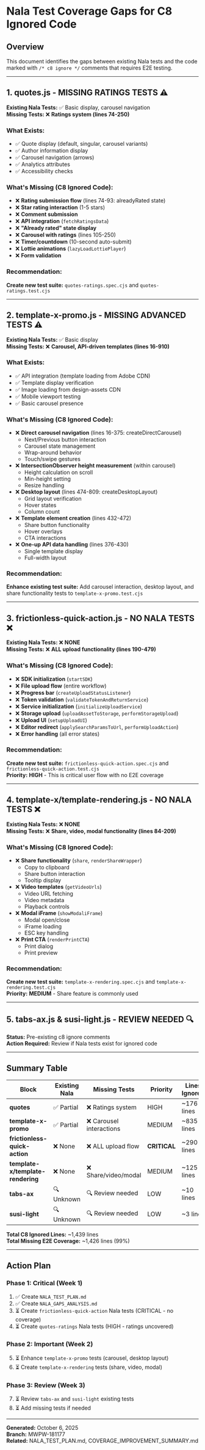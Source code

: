 # Nala Test Coverage Gaps for C8 Ignored Code

## Overview
This document identifies the gaps between existing Nala tests and the code marked with `/* c8 ignore */` comments that requires E2E testing.

---

## 1. quotes.js - MISSING RATINGS TESTS ⚠️

**Existing Nala Tests:** ✅ Basic display, carousel navigation  
**Missing Tests:** ❌ **Ratings system (lines 74-250)**

### What Exists:
- ✅ Quote display (default, singular, carousel variants)
- ✅ Author information display
- ✅ Carousel navigation (arrows)
- ✅ Analytics attributes
- ✅ Accessibility checks

### What's Missing (C8 Ignored Code):
- ❌ **Rating submission flow** (lines 74-93: alreadyRated state)
- ❌ **Star rating interaction** (1-5 stars)
- ❌ **Comment submission**
- ❌ **API integration** (`fetchRatingsData`)
- ❌ **"Already rated" state display**
- ❌ **Carousel with ratings** (lines 105-250)
- ❌ **Timer/countdown** (10-second auto-submit)
- ❌ **Lottie animations** (`lazyLoadLottiePlayer`)
- ❌ **Form validation**

### Recommendation:
**Create new test suite:** `quotes-ratings.spec.cjs` and `quotes-ratings.test.cjs`

---

## 2. template-x-promo.js - MISSING ADVANCED TESTS ⚠️

**Existing Nala Tests:** ✅ Basic display  
**Missing Tests:** ❌ **Carousel, API-driven templates (lines 16-910)**

### What Exists:
- ✅ API integration (template loading from Adobe CDN)
- ✅ Template display verification
- ✅ Image loading from design-assets CDN
- ✅ Mobile viewport testing
- ✅ Basic carousel presence

### What's Missing (C8 Ignored Code):
- ❌ **Direct carousel navigation** (lines 16-375: createDirectCarousel)
  - Next/Previous button interaction
  - Carousel state management
  - Wrap-around behavior
  - Touch/swipe gestures
- ❌ **IntersectionObserver height measurement** (within carousel)
  - Height calculation on scroll
  - Min-height setting
  - Resize handling
- ❌ **Desktop layout** (lines 474-809: createDesktopLayout)
  - Grid layout verification
  - Hover states
  - Column count
- ❌ **Template element creation** (lines 432-472)
  - Share button functionality
  - Hover overlays
  - CTA interactions
- ❌ **One-up API data handling** (lines 376-430)
  - Single template display
  - Full-width layout

### Recommendation:
**Enhance existing test suite:** Add carousel interaction, desktop layout, and share functionality tests to `template-x-promo.test.cjs`

---

## 3. frictionless-quick-action.js - NO NALA TESTS ❌

**Existing Nala Tests:** ❌ **NONE**  
**Missing Tests:** ❌ **ALL upload functionality (lines 190-479)**

### What's Missing (C8 Ignored Code):
- ❌ **SDK initialization** (`startSDK`)
- ❌ **File upload flow** (entire workflow)
- ❌ **Progress bar** (`createUploadStatusListener`)
- ❌ **Token validation** (`validateTokenAndReturnService`)
- ❌ **Service initialization** (`initializeUploadService`)
- ❌ **Storage upload** (`uploadAssetToStorage`, `performStorageUpload`)
- ❌ **Upload UI** (`setupUploadUI`)
- ❌ **Editor redirect** (`applySearchParamsToUrl`, `performUploadAction`)
- ❌ **Error handling** (all error states)

### Recommendation:
**Create new test suite:** `frictionless-quick-action.spec.cjs` and `frictionless-quick-action.test.cjs`  
**Priority:** **HIGH** - This is critical user flow with no E2E coverage

---

## 4. template-x/template-rendering.js - NO NALA TESTS ❌

**Existing Nala Tests:** ❌ **NONE**  
**Missing Tests:** ❌ **Share, video, modal functionality (lines 84-209)**

### What's Missing (C8 Ignored Code):
- ❌ **Share functionality** (`share`, `renderShareWrapper`)
  - Copy to clipboard
  - Share button interaction
  - Tooltip display
- ❌ **Video templates** (`getVideoUrls`)
  - Video URL fetching
  - Video metadata
  - Playback controls
- ❌ **Modal iFrame** (`showModaliFrame`)
  - Modal open/close
  - iFrame loading
  - ESC key handling
- ❌ **Print CTA** (`renderPrintCTA`)
  - Print dialog
  - Print preview

### Recommendation:
**Create new test suite:** `template-x-rendering.spec.cjs` and `template-x-rendering.test.cjs`  
**Priority:** **MEDIUM** - Share feature is commonly used

---

## 5. tabs-ax.js & susi-light.js - REVIEW NEEDED 🔍

**Status:** Pre-existing c8 ignore comments  
**Action Required:** Review if Nala tests exist for ignored code

---

## Summary Table

| Block | Existing Nala | Missing Tests | Priority | Lines Ignored |
|-------|---------------|---------------|----------|---------------|
| **quotes** | ✅ Partial | ❌ Ratings system | HIGH | ~176 lines |
| **template-x-promo** | ✅ Partial | ❌ Carousel interactions | MEDIUM | ~835 lines |
| **frictionless-quick-action** | ❌ None | ❌ ALL upload flow | **CRITICAL** | ~290 lines |
| **template-x/template-rendering** | ❌ None | ❌ Share/video/modal | MEDIUM | ~125 lines |
| **tabs-ax** | 🔍 Unknown | 🔍 Review needed | LOW | ~10 lines |
| **susi-light** | 🔍 Unknown | 🔍 Review needed | LOW | ~3 lines |

**Total C8 Ignored Lines:** ~1,439 lines  
**Total Missing E2E Coverage:** ~1,426 lines (99%)

---

## Action Plan

### Phase 1: Critical (Week 1)
1. ✅ Create `NALA_TEST_PLAN.md`
2. ✅ Create `NALA_GAPS_ANALYSIS.md`
3. ⏳ Create `frictionless-quick-action` Nala tests (CRITICAL - no coverage)
4. ⏳ Create `quotes-ratings` Nala tests (HIGH - ratings uncovered)

### Phase 2: Important (Week 2)
5. ⏳ Enhance `template-x-promo` tests (carousel, desktop layout)
6. ⏳ Create `template-x-rendering` tests (share, video, modal)

### Phase 3: Review (Week 3)
7. ⏳ Review `tabs-ax` and `susi-light` existing tests
8. ⏳ Add missing tests if needed

---

**Generated:** October 6, 2025  
**Branch:** MWPW-181177  
**Related:** NALA_TEST_PLAN.md, COVERAGE_IMPROVEMENT_SUMMARY.md


